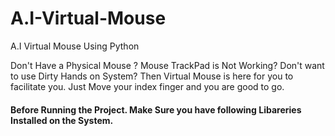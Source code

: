 # A.I-Virtual-Mouse
A.I Virtual Mouse Using Python

Don't Have a Physical Mouse ? Mouse TrackPad is Not Working? Don't want to use Dirty Hands on System?
Then Virtual Mouse is here for you to facilitate you. Just Move your index finger and you are good to go.

#### Before Running the Project. Make Sure you have following Libareries Installed on the System.



